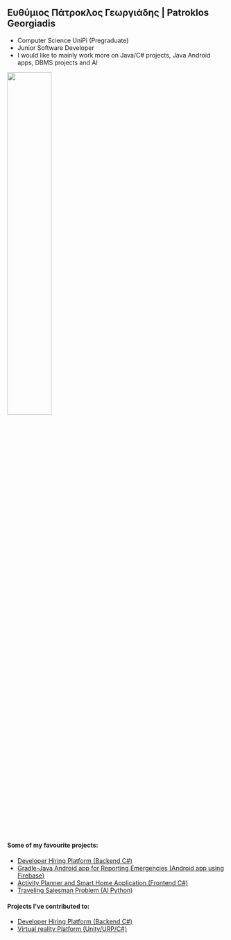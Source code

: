 ## Ευθύμιος Πάτροκλος Γεωργιάδης | Patroklos Georgiadis

- Computer Science UniPi (Pregraduate)
- Junior Software Developer
- I would like to mainly work more on Java/C# projects, Java Android apps, DBMS projects and AI

<img align="left" width="45%" src="https://github-readme-stats.vercel.app/api/top-langs/?username=PatroklosGeorgiadis&count_private=true&theme=radical" />  
<br clear="left"/>
<h4>Some of my favourite projects:</h4>
<ul>
<li><a href="https://github.com/JasonSDMN2001/Soft_tech_team5">Developer Hiring Platform (Backend C#)</a></li>
<li><a href="https://github.com/PatroklosGeorgiadis/SmartAlert">Gradle-Java Android app for Reporting Emergencies (Android app using Firebase)</a></li>
<li><a href="https://github.com/PatroklosGeorgiadis/SmartAssistant-UI-Framework">Activity Planner and Smart Home Application (Frontend C#)</a></li>
<li><a href="https://github.com/PatroklosGeorgiadis/TravelingSalesman">Traveling Salesman Problem (AI Python)</a></li>
 </ul>
 
 <h4>Projects I've contributed to:</h4>
 <ul>
 <li><a href="https://github.com/JasonSDMN2001/Soft_tech_team5">Developer Hiring Platform (Backend C#)</a></li>
 <li><a href="https://github.com/michalis-vslk/Virtual_Reality-game_tech">Virtual reality Platform (Unity/URP/C#)</a></li>
 </ul>
<!--
**PatroklosGeorgiadis/PatroklosGeorgiadis** is a ✨ _special_ ✨ repository because its `README.md` (this file) appears on your GitHub profile.

Here are some ideas to get you started:

- 🔭 I’m currently working on ...
- 🌱 I’m currently learning ...
- 👯 I’m looking to collaborate on ...
- 🤔 I’m looking for help with ...
- 💬 Ask me about ...
- 📫 How to reach me: ...
- 😄 Pronouns: ...
- ⚡ Fun fact: ...
-->

